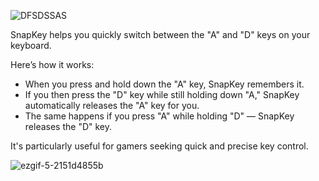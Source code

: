 ![DFSDSSAS](https://github.com/user-attachments/assets/db8591f7-dca1-4649-bd11-2e6ae257634e)

SnapKey helps you quickly switch between the "A" and "D" keys on your keyboard.

Here’s how it works:
- When you press and hold down the "A" key, SnapKey remembers it.
- If you then press the "D" key while still holding down "A," SnapKey automatically releases the "A" key for you.
- The same happens if you press "A" while holding "D" — SnapKey releases the "D" key.

It's particularly useful for gamers seeking quick and precise key control. 

![ezgif-5-2151d4855b](https://github.com/user-attachments/assets/e70c8a55-e282-4fb3-9a4e-6bc3eff0c2a6)

